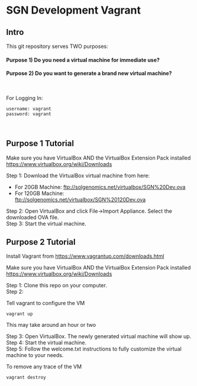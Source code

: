 # SGN Development Vagrant

## Intro

This git repository serves TWO purposes:

#### Purpose 1) Do you need a virtual machine for immediate use?<br/>
#### Purpose 2) Do you want to generate a brand new virtual machine?<br/>
<br/>

For Logging In:
```
username: vagrant
password: vagrant
```
<br/>

## Purpose 1 Tutorial

Make sure you have VirtualBox AND the VirtualBox Extension Pack installed
https://www.virtualbox.org/wiki/Downloads

Step 1: Download the VirtualBox virtual machine from here: <br/>
* For 20GB Machine: ftp://solgenomics.net/virtualbox/SGN%20Dev.ova 
* For 120GB Machine: ftp://solgenomics.net/virtualbox/SGN%20120Dev.ova 

Step 2: Open VirtualBox and click File->Import Appliance. Select the downloaded OVA file.<br/>
Step 3: Start the virtual machine.<br/>

## Purpose 2 Tutorial

Install Vagrant from https://www.vagrantup.com/downloads.html 

Make sure you have VirtualBox AND the VirtualBox Extension Pack installed
https://www.virtualbox.org/wiki/Downloads

Step 1: Clone this repo on your computer.<br/>
Step 2:<br/>

Tell vagrant to configure the VM
```
vagrant up
```
This may take around an hour or two

Step 3: Open VirtualBox. The newly generated virtual machine will show up.<br/>
Step 4: Start the virtual machine.<br/>
Step 5: Follow the welcome.txt instructions to fully customize the virtual machine to your needs.<br/>

To remove any trace of the VM
```
vagrant destroy
```
